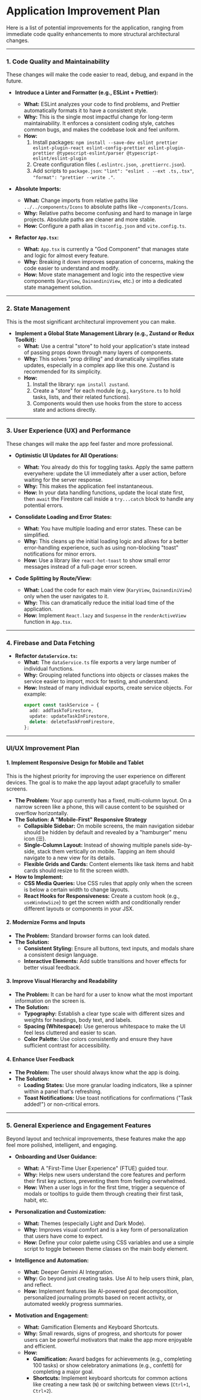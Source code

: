 # Application Improvement Plan

Here is a list of potential improvements for the application, ranging from immediate code quality enhancements to more structural architectural changes.

---

### 1. Code Quality and Maintainability

These changes will make the code easier to read, debug, and expand in the future.

- **Introduce a Linter and Formatter (e.g., ESLint + Prettier):**
  - **What:** ESLint analyzes your code to find problems, and Prettier automatically formats it to have a consistent style.
  - **Why:** This is the single most impactful change for long-term maintainability. It enforces a consistent coding style, catches common bugs, and makes the codebase look and feel uniform.
  - **How:**
    1.  Install packages: `npm install --save-dev eslint prettier eslint-plugin-react eslint-config-prettier eslint-plugin-prettier @typescript-eslint/parser @typescript-eslint/eslint-plugin`
    2.  Create configuration files (`.eslintrc.json`, `.prettierrc.json`).
    3.  Add scripts to `package.json`: `"lint": "eslint . --ext .ts,.tsx"`, `"format": "prettier --write ."`.

- **Absolute Imports:**
  - **What:** Change imports from relative paths like `../../components/Icons` to absolute paths like `~/components/Icons`.
  - **Why:** Relative paths become confusing and hard to manage in large projects. Absolute paths are cleaner and more stable.
  - **How:** Configure a path alias in `tsconfig.json` and `vite.config.ts`.

- **Refactor `App.tsx`:**
  - **What:** `App.tsx` is currently a "God Component" that manages state and logic for almost every feature.
  - **Why:** Breaking it down improves separation of concerns, making the code easier to understand and modify.
  - **How:** Move state management and logic into the respective view components (`KaryView`, `DainandiniView`, etc.) or into a dedicated state management solution.

---

### 2. State Management

This is the most significant architectural improvement you can make.

- **Implement a Global State Management Library (e.g., Zustand or Redux Toolkit):**
  - **What:** Use a central "store" to hold your application's state instead of passing props down through many layers of components.
  - **Why:** This solves "prop drilling" and dramatically simplifies state updates, especially in a complex app like this one. Zustand is recommended for its simplicity.
  - **How:**
    1.  Install the library: `npm install zustand`.
    2.  Create a "store" for each module (e.g., `karyStore.ts` to hold tasks, lists, and their related functions).
    3.  Components would then use hooks from the store to access state and actions directly.

---

### 3. User Experience (UX) and Performance

These changes will make the app feel faster and more professional.

- **Optimistic UI Updates for All Operations:**
  - **What:** You already do this for toggling tasks. Apply the same pattern everywhere: update the UI immediately after a user action, before waiting for the server response.
  - **Why:** This makes the application feel instantaneous.
  - **How:** In your data handling functions, update the local state first, then `await` the Firestore call inside a `try...catch` block to handle any potential errors.

- **Consolidate Loading and Error States:**
  - **What:** You have multiple loading and error states. These can be simplified.
  - **Why:** This cleans up the initial loading logic and allows for a better error-handling experience, such as using non-blocking "toast" notifications for minor errors.
  - **How:** Use a library like `react-hot-toast` to show small error messages instead of a full-page error screen.

- **Code Splitting by Route/View:**
  - **What:** Load the code for each main view (`KaryView`, `DainandiniView`) only when the user navigates to it.
  - **Why:** This can dramatically reduce the initial load time of the application.
  - **How:** Implement `React.lazy` and `Suspense` in the `renderActiveView` function in `App.tsx`.

---

### 4. Firebase and Data Fetching

- **Refactor `dataService.ts`:**
  - **What:** The `dataService.ts` file exports a very large number of individual functions.
  - **Why:** Grouping related functions into objects or classes makes the service easier to import, mock for testing, and understand.
  - **How:** Instead of many individual exports, create service objects. For example:
    ```typescript
    export const taskService = {
      add: addTaskToFirestore,
      update: updateTaskInFirestore,
      delete: deleteTaskFromFirestore,
    };
    ```

---

### UI/UX Improvement Plan

#### 1. Implement Responsive Design for Mobile and Tablet

This is the highest priority for improving the user experience on different devices. The goal is to make the app layout adapt gracefully to smaller screens.

- **The Problem:** Your app currently has a fixed, multi-column layout. On a narrow screen like a phone, this will cause content to be squished or overflow horizontally.
- **The Solution: A "Mobile-First" Responsive Strategy**
  - **Collapsible Sidebar:** On mobile screens, the main navigation sidebar should be hidden by default and revealed by a "hamburger" menu icon (☰).
  - **Single-Column Layout:** Instead of showing multiple panels side-by-side, stack them vertically on mobile. Tapping an item should navigate to a new view for its details.
  - **Flexible Grids and Cards:** Content elements like task items and habit cards should resize to fit the screen width.
- **How to Implement:**
  - **CSS Media Queries:** Use CSS rules that apply only when the screen is below a certain width to change layouts.
  - **React Hooks for Responsiveness:** Create a custom hook (e.g., `useWindowSize`) to get the screen width and conditionally render different layouts or components in your JSX.

#### 2. Modernize Forms and Inputs

- **The Problem:** Standard browser forms can look dated.
- **The Solution:**
  - **Consistent Styling:** Ensure all buttons, text inputs, and modals share a consistent design language.
  - **Interactive Elements:** Add subtle transitions and hover effects for better visual feedback.

#### 3. Improve Visual Hierarchy and Readability

- **The Problem:** It can be hard for a user to know what the most important information on the screen is.
- **The Solution:**
  - **Typography:** Establish a clear type scale with different sizes and weights for headings, body text, and labels.
  - **Spacing (Whitespace):** Use generous whitespace to make the UI feel less cluttered and easier to scan.
  - **Color Palette:** Use colors consistently and ensure they have sufficient contrast for accessibility.

#### 4. Enhance User Feedback

- **The Problem:** The user should always know what the app is doing.
- **The Solution:**
  - **Loading States:** Use more granular loading indicators, like a spinner within a panel that's refreshing.
  - **Toast Notifications:** Use toast notifications for confirmations ("Task added!") or non-critical errors.

---

### 5. General Experience and Engagement Features

Beyond layout and technical improvements, these features make the app feel more polished, intelligent, and engaging.

- **Onboarding and User Guidance:**
  - **What:** A "First-Time User Experience" (FTUE) guided tour.
  - **Why:** Helps new users understand the core features and perform their first key actions, preventing them from feeling overwhelmed.
  - **How:** When a user logs in for the first time, trigger a sequence of modals or tooltips to guide them through creating their first task, habit, etc.

- **Personalization and Customization:**
  - **What:** Themes (especially Light and Dark Mode).
  - **Why:** Improves visual comfort and is a key form of personalization that users have come to expect.
  - **How:** Define your color palette using CSS variables and use a simple script to toggle between theme classes on the main body element.

- **Intelligence and Automation:**
  - **What:** Deeper Gemini AI Integration.
  - **Why:** Go beyond just creating tasks. Use AI to help users think, plan, and reflect.
  - **How:** Implement features like AI-powered goal decomposition, personalized journaling prompts based on recent activity, or automated weekly progress summaries.

- **Motivation and Engagement:**
  - **What:** Gamification Elements and Keyboard Shortcuts.
  - **Why:** Small rewards, signs of progress, and shortcuts for power users can be powerful motivators that make the app more enjoyable and efficient.
  - **How:**
    - **Gamification:** Award badges for achievements (e.g., completing 100 tasks) or show celebratory animations (e.g., confetti) for completing a major goal.
    - **Shortcuts:** Implement keyboard shortcuts for common actions like creating a new task (`N`) or switching between views (`Ctrl+1`, `Ctrl+2`).
